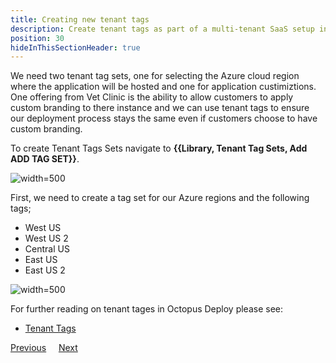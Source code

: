 ```yaml
---
title: Creating new tenant tags
description: Create tenant tags as part of a multi-tenant SaaS setup in Octopus Deploy.
position: 30
hideInThisSectionHeader: true
---
```


We need two tenant tag sets, one for selecting the Azure cloud region where the application will be hosted and one for application custimiztions. One offering from Vet Clinic is the ability to allow customers to apply custom branding to there instance and we can use tenant tags to ensure our deployment process stays the same even if customers choose to have custom branding.

To create Tenant Tags Sets navigate to **{{Library, Tenant Tag Sets, Add ADD TAG SET}}**.

![](/images/enable-tenanted-deployments.png "width=500")

First, we need to create a tag set for our Azure regions and the following tags;

* West US 
* West US 2
* Central US 
* East US
* East US 2

![](/images/creating-new-tenant-tag.png "width=500")


For further reading on tenant tages in Octopus Deploy please see:

- [Tenant Tags](/docs/tenants/tenant-tags.md)


<span><a class="btn btn-secondary" href="/docs/tenants/guides/multi-tenant-saas-application/creating-new-project">Previous</a></span>&nbsp;&nbsp;&nbsp;&nbsp;&nbsp;<span><a class="btn btn-success" href="/docs/tenants/guides/multi-tenant-saas-application/creating-new-tenants">Next</a></span>